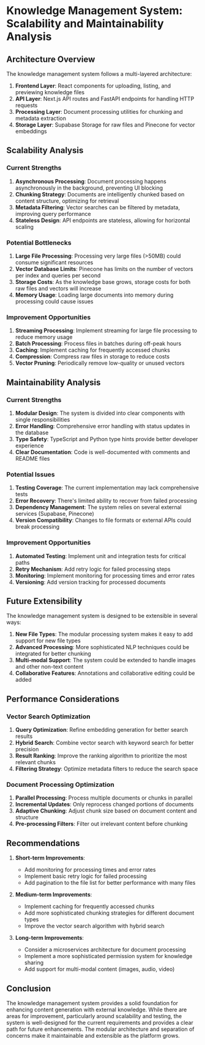 # Knowledge Management System: Scalability and Maintainability Analysis

## Architecture Overview

The knowledge management system follows a multi-layered architecture:

1. **Frontend Layer**: React components for uploading, listing, and previewing knowledge files
2. **API Layer**: Next.js API routes and FastAPI endpoints for handling HTTP requests
3. **Processing Layer**: Document processing utilities for chunking and metadata extraction
4. **Storage Layer**: Supabase Storage for raw files and Pinecone for vector embeddings

## Scalability Analysis

### Current Strengths

1. **Asynchronous Processing**: Document processing happens asynchronously in the background, preventing UI blocking
2. **Chunking Strategy**: Documents are intelligently chunked based on content structure, optimizing for retrieval
3. **Metadata Filtering**: Vector searches can be filtered by metadata, improving query performance
4. **Stateless Design**: API endpoints are stateless, allowing for horizontal scaling

### Potential Bottlenecks

1. **Large File Processing**: Processing very large files (>50MB) could consume significant resources
2. **Vector Database Limits**: Pinecone has limits on the number of vectors per index and queries per second
3. **Storage Costs**: As the knowledge base grows, storage costs for both raw files and vectors will increase
4. **Memory Usage**: Loading large documents into memory during processing could cause issues

### Improvement Opportunities

1. **Streaming Processing**: Implement streaming for large file processing to reduce memory usage
2. **Batch Processing**: Process files in batches during off-peak hours
3. **Caching**: Implement caching for frequently accessed chunks
4. **Compression**: Compress raw files in storage to reduce costs
5. **Vector Pruning**: Periodically remove low-quality or unused vectors

## Maintainability Analysis

### Current Strengths

1. **Modular Design**: The system is divided into clear components with single responsibilities
2. **Error Handling**: Comprehensive error handling with status updates in the database
3. **Type Safety**: TypeScript and Python type hints provide better developer experience
4. **Clear Documentation**: Code is well-documented with comments and README files

### Potential Issues

1. **Testing Coverage**: The current implementation may lack comprehensive tests
2. **Error Recovery**: There's limited ability to recover from failed processing
3. **Dependency Management**: The system relies on several external services (Supabase, Pinecone)
4. **Version Compatibility**: Changes to file formats or external APIs could break processing

### Improvement Opportunities

1. **Automated Testing**: Implement unit and integration tests for critical paths
2. **Retry Mechanism**: Add retry logic for failed processing steps
3. **Monitoring**: Implement monitoring for processing times and error rates
4. **Versioning**: Add version tracking for processed documents

## Future Extensibility

The knowledge management system is designed to be extensible in several ways:

1. **New File Types**: The modular processing system makes it easy to add support for new file types
2. **Advanced Processing**: More sophisticated NLP techniques could be integrated for better chunking
3. **Multi-modal Support**: The system could be extended to handle images and other non-text content
4. **Collaborative Features**: Annotations and collaborative editing could be added

## Performance Considerations

### Vector Search Optimization

1. **Query Optimization**: Refine embedding generation for better search results
2. **Hybrid Search**: Combine vector search with keyword search for better precision
3. **Result Ranking**: Improve the ranking algorithm to prioritize the most relevant chunks
4. **Filtering Strategy**: Optimize metadata filters to reduce the search space

### Document Processing Optimization

1. **Parallel Processing**: Process multiple documents or chunks in parallel
2. **Incremental Updates**: Only reprocess changed portions of documents
3. **Adaptive Chunking**: Adjust chunk size based on document content and structure
4. **Pre-processing Filters**: Filter out irrelevant content before chunking

## Recommendations

1. **Short-term Improvements**:
   - Add monitoring for processing times and error rates
   - Implement basic retry logic for failed processing
   - Add pagination to the file list for better performance with many files

2. **Medium-term Improvements**:
   - Implement caching for frequently accessed chunks
   - Add more sophisticated chunking strategies for different document types
   - Improve the vector search algorithm with hybrid search

3. **Long-term Improvements**:
   - Consider a microservices architecture for document processing
   - Implement a more sophisticated permission system for knowledge sharing
   - Add support for multi-modal content (images, audio, video)

## Conclusion

The knowledge management system provides a solid foundation for enhancing content generation with external knowledge. While there are areas for improvement, particularly around scalability and testing, the system is well-designed for the current requirements and provides a clear path for future enhancements. The modular architecture and separation of concerns make it maintainable and extensible as the platform grows. 